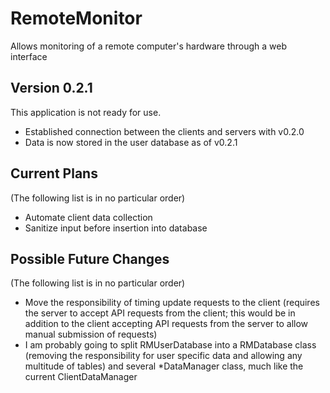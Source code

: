 # RemoteMonitor
Allows monitoring of a remote computer's hardware through a web interface


## Version 0.2.1
This application is not ready for use.

- Established connection between the clients and servers with v0.2.0
- Data is now stored in the user database as of v0.2.1


## Current Plans
(The following list is in no particular order)

- Automate client data collection
- Sanitize input before insertion into database


## Possible Future Changes
(The following list is in no particular order)

- Move the responsibility of timing update requests to the client (requires the server to accept API requests from the client; this would be in addition to the client accepting API requests from the server to allow manual submission of requests)
- I am probably going to split RMUserDatabase into a RMDatabase class (removing the responsibility for user specific data and allowing any multitude of tables) and several *DataManager class, much like the current ClientDataManager
